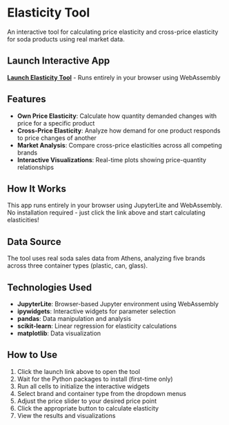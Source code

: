 # Elasticity Tool

An interactive tool for calculating price elasticity and cross-price elasticity for soda products using real market data.

## Launch Interactive App

**[Launch Elasticity Tool](https://mknomics.github.io/micro_app/lab/index.html?path=Elasticity_Tool.ipynb)** - Runs entirely in your browser using WebAssembly

## Features

- **Own Price Elasticity**: Calculate how quantity demanded changes with price for a specific product
- **Cross-Price Elasticity**: Analyze how demand for one product responds to price changes of another
- **Market Analysis**: Compare cross-price elasticities across all competing brands
- **Interactive Visualizations**: Real-time plots showing price-quantity relationships

## How It Works

This app runs entirely in your browser using JupyterLite and WebAssembly. No installation required - just click the link above and start calculating elasticities!

## Data Source

The tool uses real soda sales data from Athens, analyzing five brands across three container types (plastic, can, glass).

## Technologies Used

- **JupyterLite**: Browser-based Jupyter environment using WebAssembly
- **ipywidgets**: Interactive widgets for parameter selection
- **pandas**: Data manipulation and analysis
- **scikit-learn**: Linear regression for elasticity calculations
- **matplotlib**: Data visualization

## How to Use

1. Click the launch link above to open the tool
2. Wait for the Python packages to install (first-time only)
3. Run all cells to initialize the interactive widgets
4. Select brand and container type from the dropdown menus
5. Adjust the price slider to your desired price point
6. Click the appropriate button to calculate elasticity
7. View the results and visualizations